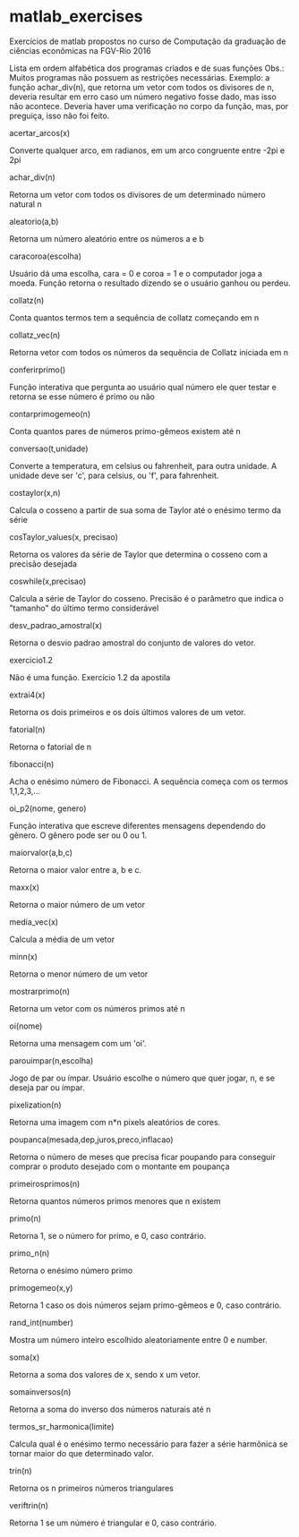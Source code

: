 # matlab_exercises
Exercícios de matlab propostos no curso de Computação da graduação de ciências econômicas na FGV-Rio 2016

Lista em ordem alfabética dos programas criados e de suas funções
  Obs.: Muitos programas não possuem as restrições necessárias. Exemplo: a função achar_div(n), que retorna um vetor com todos os divisores de n, deveria resultar em erro caso um número negativo fosse dado, mas isso não acontece. Deveria haver uma verificação no corpo da função, mas, por preguiça, isso não foi feito.

acertar_arcos(x)

  Converte qualquer arco, em radianos, em um arco congruente entre -2pi e 2pi
  
achar_div(n)

  Retorna um vetor com todos os divisores de um determinado número natural n
  
aleatorio(a,b)

  Retorna um número aleatório entre os números a e b

caracoroa(escolha)

  Usuário dá uma escolha, cara = 0 e coroa = 1 e o computador joga a moeda. Função retorna o resultado dizendo se o usuário ganhou ou perdeu.

collatz(n)

  Conta quantos termos tem a sequência de collatz começando em n
  
collatz_vec(n)

  Retorna vetor com todos os números da sequência de Collatz iniciada em n
  
conferirprimo()

  Função interativa que pergunta ao usuário qual número ele quer testar e retorna se esse número é primo ou não
  
contarprimogemeo(n)

  Conta quantos pares de números primo-gêmeos existem até n
  
conversao(t,unidade)

  Converte a temperatura, em celsius ou fahrenheit, para outra unidade. A unidade deve ser 'c', para celsius, ou 'f', para fahrenheit.
  
costaylor(x,n)

  Calcula o cosseno a partir de sua soma de Taylor até o enésimo termo da série
  
cosTaylor_values(x, precisao)

  Retorna os valores da série de Taylor que determina o cosseno com a precisão desejada
  
coswhile(x,precisao)

  Calcula a série de Taylor do cosseno.
  Precisão é o parâmetro que indica o "tamanho" do último termo considerável
  
desv_padrao_amostral(x)

  Retorna o desvio padrao amostral do conjunto de valores do vetor.
  
exercicio1.2  

  Não é uma função. Exercício 1.2 da apostila

extrai4(x)

  Retorna os dois primeiros e os dois últimos valores de um vetor.

fatorial(n)

  Retorna o fatorial de n

fibonacci(n)

  Acha o enésimo número de Fibonacci. A sequência começa com os termos 1,1,2,3,...
  
oi_p2(nome, genero)

  Função interativa que escreve diferentes mensagens dependendo do gênero. O gênero pode ser ou 0 ou 1.
  
maiorvalor(a,b,c)

  Retorna o maior valor entre a, b e c.
  
maxx(x)

  Retorna o maior número de um vetor

media_vec(x)

  Calcula a média de um vetor
  
minn(x)

  Retorna o menor número de um vetor
  
mostrarprimo(n)

  Retorna um vetor com os números primos até n
  
oi(nome)

  Retorna uma mensagem com um 'oi'.
  
parouimpar(n,escolha)

  Jogo de par ou ímpar. Usuário escolhe o número que quer jogar, n, e se deseja par ou ímpar.
  
pixelization(n)

  Retorna uma imagem com n*n pixels aleatórios de cores.
  
poupanca(mesada,dep,juros,preco,inflacao)

  Retorna o número de meses que precisa ficar poupando para conseguir comprar o produto desejado com o montante em poupança
  
primeirosprimos(n)

  Retorna quantos números primos menores que n existem
  
primo(n)

  Retorna 1, se o número for primo, e 0, caso contrário.
  
primo_n(n)

  Retorna o enésimo número primo
  
primogemeo(x,y)

  Retorna 1 caso os dois números sejam primo-gêmeos e 0, caso contrário.  

rand_int(number)

  Mostra um número inteiro escolhido aleatoriamente entre 0 e number.
  
soma(x)

  Retorna a soma dos valores de x, sendo x um vetor.
  
somainversos(n)

  Retorna a soma do inverso dos números naturais até n
  
termos_sr_harmonica(limite)

  Calcula qual é o enésimo termo necessário para fazer a série harmônica se tornar maior do que determinado valor.  
  
trin(n)

  Retorna os n primeiros números triangulares
  
veriftrin(n) 

  Retorna 1 se um número é triangular e 0, caso contrário.
